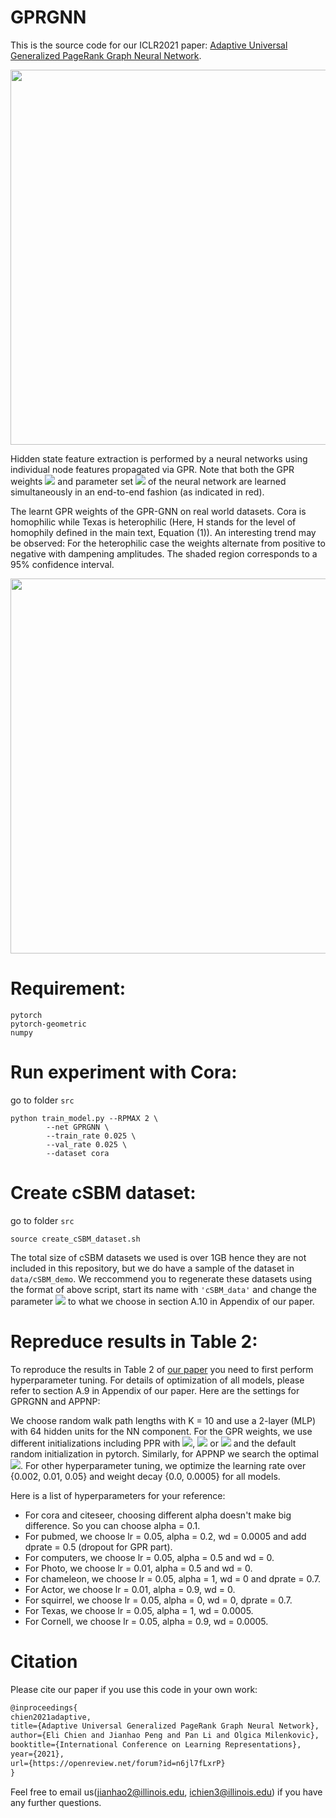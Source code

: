 # GPRGNN

This is the source code for our ICLR2021 paper: [Adaptive Universal Generalized PageRank Graph Neural Network](https://openreview.net/forum?id=n6jl7fLxrP).


<p align="center">
  <img src="https://github.com/jianhao2016/GPRGNN/blob/master/figs/workflow.png" width="600">
</p>

Hidden state feature extraction is performed by a neural networks using individual node features propagated via GPR. Note that both the GPR weights <img src="https://render.githubusercontent.com/render/math?math=\gamma_k"> and parameter set <img src="https://render.githubusercontent.com/render/math?math=\{\theta\}"> of the neural network are learned simultaneously in an end-to-end fashion (as indicated in red).


The learnt GPR weights of the GPR-GNN on real world datasets. Cora is homophilic while Texas is heterophilic (Here, H stands for the level of homophily defined in the main text, Equation (1)). An interesting trend may be observed: For the heterophilic case the weights alternate from positive to negative with dampening amplitudes. The shaded region corresponds to a 95% confidence interval.


<p align="center">
  <img src="https://github.com/jianhao2016/GPRGNN/blob/master/figs/Different_gamma_upated_H.png" width="600">
</p>

# Requirement:
```
pytorch
pytorch-geometric
numpy
```

# Run experiment with Cora:

go to folder `src`
```
python train_model.py --RPMAX 2 \
        --net GPRGNN \
        --train_rate 0.025 \
        --val_rate 0.025 \
        --dataset cora 
```

# Create cSBM dataset:
go to folder `src`
```
source create_cSBM_dataset.sh
```
 The total size of cSBM datasets we used is over 1GB hence they are not included in this repository, but we do have a sample of the dataset in `data/cSBM_demo`. We reccommend you to regenerate these datasets using the format of above script, start its name with `'cSBM_data'` and change the parameter <img src="https://render.githubusercontent.com/render/math?math=\phi"> to what we choose in section A.10 in Appendix of our paper.

# Repreduce results in Table 2:

To reproduce the results in Table 2 of [our paper](https://openreview.net/forum?id=n6jl7fLxrP) you need to first perform hyperparameter tuning. 
For details of optimization of all models, please refer to section A.9 in Appendix of our paper. Here are the settings for GPRGNN and APPNP:

We choose random walk path lengths with K = 10 and use a 2-layer (MLP) with 64 hidden units for the NN component. For the GPR weights, we use different initializations including PPR with <img src="https://render.githubusercontent.com/render/math?math=\alpha\in\{0.1, 0.2, 0.5, 0.9\}">, <img src="https://render.githubusercontent.com/render/math?math=\gamma_k=\delta_{0k}"> or <img src="https://render.githubusercontent.com/render/math?math=\delta_{Kk}"> and the default random initialization in pytorch. Similarly, for APPNP we search the optimal <img src="https://render.githubusercontent.com/render/math?math=\alpha\in\{0.1, 0.2, 0.5, 0.9\}">. For other hyperparameter tuning, we optimize the learning rate over {0.002, 0.01, 0.05} and weight decay {0.0, 0.0005} for all models. 

<!-- <img src="https://render.githubusercontent.com/render/math?math=\alpha\in\{0.1, 0.2, 0.5, 0.9\}">
<img src="https://render.githubusercontent.com/render/math?math=\gamma_k=\delta_{0k}">
<img src="https://render.githubusercontent.com/render/math?math=\delta_{Kk}"> -->


Here is a list of hyperparameters for your reference:

- For cora and citeseer, choosing different alpha doesn't make big difference. So you can choose alpha = 0.1.
- For pubmed, we choose lr = 0.05, alpha = 0.2, wd = 0.0005 and add dprate = 0.5 (dropout for GPR part).
- For computers, we choose lr = 0.05, alpha = 0.5 and wd = 0.
- For Photo, we choose lr = 0.01, alpha = 0.5 and wd = 0.
- For chameleon, we choose lr = 0.05, alpha = 1, wd = 0 and dprate = 0.7.
- For Actor, we choose lr = 0.01, alpha = 0.9, wd = 0.
- For squirrel, we choose lr = 0.05, alpha = 0, wd = 0, dprate = 0.7.
- For Texas, we choose lr = 0.05, alpha = 1, wd = 0.0005.
- For Cornell, we choose lr = 0.05, alpha = 0.9, wd = 0.0005.

# Citation
Please cite our paper if you use this code in your own work:
```latex
@inproceedings{
chien2021adaptive,
title={Adaptive Universal Generalized PageRank Graph Neural Network},
author={Eli Chien and Jianhao Peng and Pan Li and Olgica Milenkovic},
booktitle={International Conference on Learning Representations},
year={2021},
url={https://openreview.net/forum?id=n6jl7fLxrP}
}
```

Feel free to email us(jianhao2@illinois.edu, ichien3@illinois.edu) if you have any further questions. 



